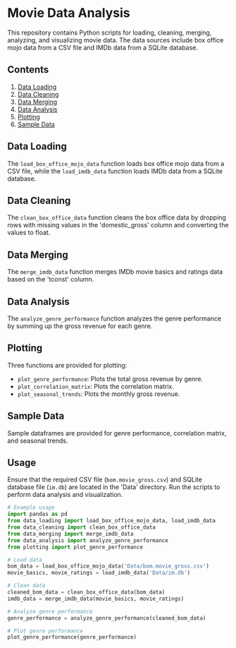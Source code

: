 # Movie Data Analysis

This repository contains Python scripts for loading, cleaning, merging, analyzing, and visualizing movie data. The data sources include box office mojo data from a CSV file and IMDb data from a SQLite database.

## Contents

1. [Data Loading](#data-loading)
2. [Data Cleaning](#data-cleaning)
3. [Data Merging](#data-merging)
4. [Data Analysis](#data-analysis)
5. [Plotting](#plotting)
6. [Sample Data](#sample-data)

## Data Loading

The `load_box_office_mojo_data` function loads box office mojo data from a CSV file, while the `load_imdb_data` function loads IMDb data from a SQLite database.

## Data Cleaning

The `clean_box_office_data` function cleans the box office data by dropping rows with missing values in the 'domestic_gross' column and converting the values to float.

## Data Merging

The `merge_imdb_data` function merges IMDb movie basics and ratings data based on the 'tconst' column.

## Data Analysis

The `analyze_genre_performance` function analyzes the genre performance by summing up the gross revenue for each genre.

## Plotting

Three functions are provided for plotting:
- `plot_genre_performance`: Plots the total gross revenue by genre.
- `plot_correlation_matrix`: Plots the correlation matrix.
- `plot_seasonal_trends`: Plots the monthly gross revenue.

## Sample Data

Sample dataframes are provided for genre performance, correlation matrix, and seasonal trends.

## Usage

Ensure that the required CSV file (`bom.movie_gross.csv`) and SQLite database file (`im.db`) are located in the 'Data' directory. Run the scripts to perform data analysis and visualization.

```python
# Example usage
import pandas as pd
from data_loading import load_box_office_mojo_data, load_imdb_data
from data_cleaning import clean_box_office_data
from data_merging import merge_imdb_data
from data_analysis import analyze_genre_performance
from plotting import plot_genre_performance

# Load data
bom_data = load_box_office_mojo_data('Data/bom.movie_gross.csv')
movie_basics, movie_ratings = load_imdb_data('Data/im.db')

# Clean data
cleaned_bom_data = clean_box_office_data(bom_data)
imdb_data = merge_imdb_data(movie_basics, movie_ratings)

# Analyze genre performance
genre_performance = analyze_genre_performance(cleaned_bom_data)

# Plot genre performance
plot_genre_performance(genre_performance)



